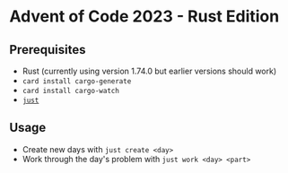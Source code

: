 # Advent of Code 2023 - Rust Edition

## Prerequisites

- Rust (currently using version 1.74.0 but earlier versions should work)
- `card install cargo-generate`
- `card install cargo-watch`
- [`just`](https://github.com/casey/just)

## Usage

- Create new days with `just create <day>`
- Work through the day's problem with `just work <day> <part>`
